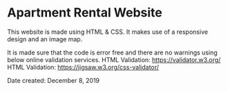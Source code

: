 # Apartment Rental Website

This website is made using HTML & CSS. It makes use of a responsive design and an image map.

It is made sure that the code is error free and there are no warnings using below online validation services.
HTML Validation: https://validator.w3.org/
HTML Validation: https://jigsaw.w3.org/css-validator/

Date created: December 8, 2019
